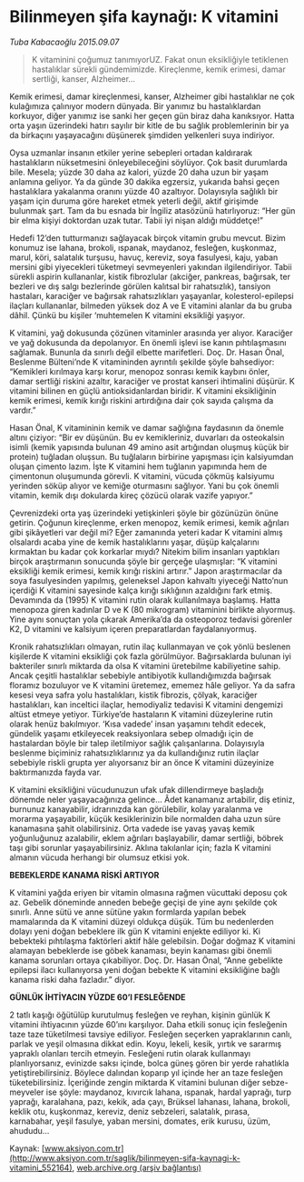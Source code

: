 # Bilinmeyen şifa kaynağı: K vitamini

*Tuba Kabacaoğlu 2015.09.07*

<div class="pNewsDetailMainContent ctx_content" itemprop="articleBody">
 <blockquote>
  <p>
   K vitaminini çoğumuz tanımıyorUZ. Fakat onun eksikliğiyle tetiklenen hastalıklar sürekli gündemimizde. Kireçlenme, kemik erimesi, damar sertliği, kanser, Alzheimer…
  </p>
 </blockquote>
 <p>
  Kemik erimesi, damar kireçlenmesi, kanser, Alzheimer gibi hastalıklar ne çok kulağımıza çalınıyor modern dünyada. Bir yanımız bu hastalıklardan korkuyor, diğer yanımız ise sanki her geçen gün biraz daha kanıksıyor. Hatta orta yaşın üzerindeki hatırı sayılır bir kitle de bu sağlık problemlerinin bir ya da birkaçını yaşayacağını düşünerek şimdiden yelkenleri suya indiriyor.
 </p>
 <p>
  Oysa uzmanlar insanın etkiler yerine sebepleri ortadan kaldırarak hastalıkların nüksetmesini önleyebileceğini söylüyor. Çok basit durumlarda bile. Mesela; yüzde 30 daha az kalori, yüzde 20 daha uzun bir yaşam anlamına geliyor. Ya da günde 30 dakika egzersiz, yukarıda bahsi geçen hastalıklara yakalanma oranını yüzde 40 azaltıyor. Dolayısıyla sağlıklı bir yaşam için duruma göre hareket etmek yeterli değil, aktif girişimde bulunmak şart. Tam da bu esnada bir İngiliz atasözünü hatırlıyoruz: “Her gün bir elma kişiyi doktordan uzak tutar. Tabii iyi nişan aldığı müddetçe!”
 </p>
 <p>
  Hedefi 12’den tutturmanızı sağlayacak birçok vitamin grubu mevcut. Bizim konumuz ise lahana, brokoli, ıspanak, maydanoz, fesleğen, kuşkonmaz, marul, köri, salatalık turşusu, havuç, kereviz, soya fasulyesi, kaju, yaban mersini gibi yiyecekleri tüketmeyi sevmeyenleri yakından ilgilendiriyor. Tabii sürekli aspirin kullananlar, kistik fibrozlular (akciğer, pankreas, bağırsak, ter bezleri ve dış salgı bezlerinde görülen kalıtsal bir rahatsızlık), tansiyon hastaları, karaciğer ve bağırsak rahatsızlıkları yaşayanlar, kolesterol-epilepsi ilaçları kullananlar, bilmeden yüksek doz A ve E vitamini alanlar da bu gruba dâhil. Çünkü bu kişiler ‘muhtemelen K vitamini eksikliği yaşıyor.
 </p>
 <p>
  K vitamini, yağ dokusunda çözünen vitaminler arasında yer alıyor. Karaciğer ve yağ dokusunda da depolanıyor. En önemli işlevi ise kanın pıhtılaşmasını sağlamak. Bununla da sınırlı değil elbette marifetleri. Doç. Dr. Hasan Önal, Beslenme Bülteni’nde K vitamininden ayrıntılı şekilde şöyle bahsediyor: “Kemikleri kırılmaya karşı korur, menopoz sonrası kemik kaybını önler, damar sertliği riskini azaltır, karaciğer ve prostat kanseri ihtimalini düşürür. K vitamini bilinen en güçlü antioksidanlardan biridir. K vitamini eksikliğinin kemik erimesi, kemik kırığı riskini artırdığına dair çok sayıda çalışma da vardır.”
 </p>
 <p>
  Hasan Önal, K vitamininin kemik ve damar sağlığına faydasının da önemle altını çiziyor: “Bir ev düşünün. Bu ev kemikleriniz, duvarları da osteokalsin isimli (kemik yapısında bulunan 49 amino asit artığından oluşmuş küçük bir protein) tuğladan oluşsun. Bu tuğlaların birbirine yapışması için kalsiyumdan oluşan çimento lazım. İşte K vitamini hem tuğlanın yapımında hem de çimentonun oluşumunda görevli. K vitamini, vücuda çökmüş kalsiyumu yerinden söküp alıyor ve kemiğe oturmasını sağlıyor. Yani bu çok önemli vitamin, kemik dışı dokularda kireç çözücü olarak vazife yapıyor.”
 </p>
 <p>
  Çevrenizdeki orta yaş üzerindeki yetişkinleri şöyle bir gözünüzün önüne getirin. Çoğunun kireçlenme, erken menopoz, kemik erimesi, kemik ağrıları gibi şikâyetleri var değil mi? Eğer zamanında yeteri kadar K vitamini almış olsalardı acaba yine de kemik hastalıklarını yaşar, düşüp kalçalarını kırmaktan bu kadar çok korkarlar mıydı? Nitekim bilim insanları yaptıkları birçok araştırmanın sonucunda şöyle bir gerçeğe ulaşmışlar: “K vitamini eksikliği kemik erimesi, kemik kırığı riskini artırır.” Japon araştırmacılar da soya fasulyesinden yapılmış, geleneksel Japon kahvaltı yiyeceği Natto’nun içerdiği K vitamini sayesinde kalça kırığı sıklığının azaldığını fark etmiş. Devamında da (1995) K vitamini rutin olarak kullanılmaya başlamış. Hatta menopoza giren kadınlar D ve K (80 mikrogram) vitaminini birlikte alıyormuş. Yine aynı sonuçtan yola çıkarak Amerika’da da osteoporoz tedavisi görenler K2, D vitamini ve kalsiyum içeren preparatlardan faydalanıyormuş.
 </p>
 <p>
  Kronik rahatsızlıkları olmayan, rutin ilaç kullanmayan ve çok yönlü beslenen kişilerde K vitamini eksikliği çok fazla görülmüyor. Bağırsaklarda bulunan iyi bakteriler sınırlı miktarda da olsa K vitamini üretebilme kabiliyetine sahip. Ancak çeşitli hastalıklar sebebiyle antibiyotik kullandığımızda bağırsak floramız bozuluyor ve K vitamini üretemez, ememez hâle geliyor. Ya da safra kesesi veya safra yolu hastalıkları, kistik fibrozis, çölyak, karaciğer hastalıkları, kan inceltici ilaçlar, hemodiyaliz tedavisi K vitamini dengemizi altüst etmeye yetiyor. Türkiye’de hastaların K vitamini düzeylerine rutin olarak henüz bakılmıyor. ‘Kısa vadede’ insan yaşamını tehdit edecek, gündelik yaşamı etkileyecek reaksiyonlara sebep olmadığı için de hastalardan böyle bir talep iletilmiyor sağlık çalışanlarına. Dolayısıyla beslenme biçiminiz rahatsızlıklarınız ya da kullandığınız rutin ilaçlar sebebiyle riskli grupta yer alıyorsanız bir an önce K vitamini düzeyinize baktırmanızda fayda var.
 </p>
 <p>
  K vitamini eksikliğini vücudunuzun ufak ufak dillendirmeye başladığı dönemde neler yaşayacağınıza gelince… Âdet kanamanız artabilir, diş etiniz, burnunuz kanayabilir, idrarınızda kan görülebilir, kolay yaralanma ve morarma yaşayabilir, küçük kesiklerinizin bile normalden daha uzun süre kanamasına şahit olabilirsiniz. Orta vadede ise yavaş yavaş kemik yoğunluğunuz azalabilir, eklem ağrıları başlayabilir, damar sertliği, böbrek taşı gibi sorunlar yaşayabilirsiniz. Aklına takılanlar için; fazla K vitamini almanın vücuda herhangi bir olumsuz etkisi yok.
 </p>
 <p>
  <strong>
   BEBEKLERDE KANAMA RİSKİ ARTIYOR
  </strong>
 </p>
 <p>
  K vitamini yağda eriyen bir vitamin olmasına rağmen vücuttaki deposu çok az. Gebelik döneminde anneden bebeğe geçişi de yine aynı şekilde çok sınırlı. Anne sütü ve anne sütüne yakın formlarda yapılan bebek mamalarında da K vitamini düzeyi oldukça düşük. Tüm bu nedenlerden dolayı yeni doğan bebeklere ilk gün K vitamini enjekte ediliyor ki. Ki bebekteki pıhtılaşma faktörleri aktif hâle gelebilsin. Doğar doğmaz K vitamini alamayan bebeklerde ise göbek kanaması, beyin kanaması gibi önemli kanama sorunları ortaya çıkabiliyor. Doç. Dr. Hasan Önal, “Anne gebelikte epilepsi ilacı kullanıyorsa yeni doğan bebekte K vitamini eksikliğine bağlı kanama riski daha fazladır.” diyor.
 </p>
 <p>
  <strong>
   GÜNLÜK İHTİYACIN YÜZDE 60’I FESLEĞENDE
  </strong>
 </p>
 <p>
  2 tatlı kaşığı öğütülüp kurutulmuş fesleğen ve reyhan, kişinin günlük K vitamini ihtiyacının yüzde 60’ını karşılıyor. Daha etkili sonuç için fesleğenin taze taze tüketilmesi tavsiye ediliyor. Fesleğen seçerken yapraklarının canlı, parlak ve yeşil olmasına dikkat edin. Koyu, lekeli, kesik, yırtık ve sararmış yapraklı olanları tercih etmeyin. Fesleğeni rutin olarak kullanmayı planlıyorsanız, evinizde saksı içinde, bolca güneş gören bir yerde rahatlıkla yetiştirebilirsiniz. Böylece dalından koparıp yıl içinde her an taze fesleğen tüketebilirsiniz. İçeriğinde zengin miktarda K vitamini bulunan diğer sebze-meyveler ise şöyle: maydanoz, kıvırcık lahana, ıspanak, hardal yaprağı, turp yaprağı, karalahana, pazı, kekik, ada çayı, Brüksel lahanası, lahana, brokoli, keklik otu, kuşkonmaz, kereviz, deniz sebzeleri, salatalık, pırasa, karnabahar, yeşil fasulye, yaban mersini, domates, erik kurusu, üzüm, ahududu…
 </p>
</div>


Kaynak: [www.aksiyon.com.tr](http://www.aksiyon.com.tr/saglik/bilinmeyen-sifa-kaynagi-k-vitamini_552164), [web.archive.org (arşiv bağlantısı)](http://web.archive.org/web/20160103064511/http://www.aksiyon.com.tr/saglik/bilinmeyen-sifa-kaynagi-k-vitamini_552164)

